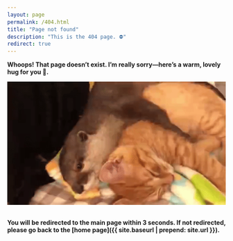 ```yaml
---
layout: page
permalink: /404.html
title: "Page not found"
description: "This is the 404 page. ⛔"
redirect: true
---
```

**Whoops! That page doesn’t exist. I’m really sorry—here’s a warm, lovely hug for you 🤗.**

<div style="display: flex; justify-content: center; align-items: center; margin-bottom: 2rem;">
  <img src="/assets/gif/otter_and_cat.gif" alt="Animated GIF">
</div>

**You will be redirected to the main page within 3 seconds. If not redirected, please go back to the [home page]({{ site.baseurl | prepend: site.url }}).**